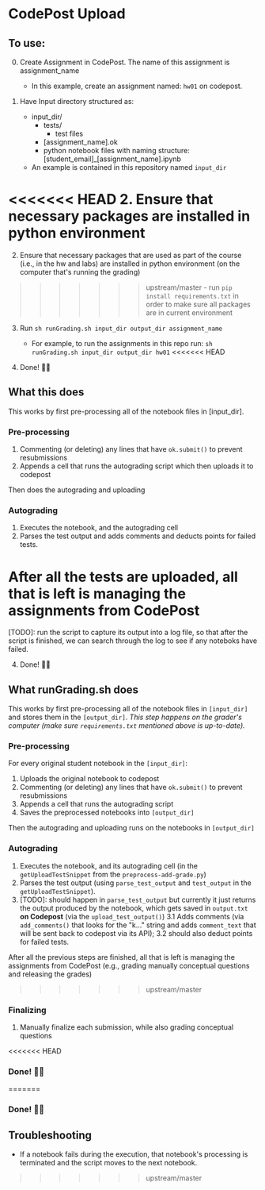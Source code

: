 # CodePost Upload

## To use:
0. Create Assignment in CodePost. The name of this assignment is assignment_name
    - In this example, create an assignment named: `hw01` on codepost.

1. Have Input directory structured as:
    - input_dir/
        - tests/
            - test files
        - \[assignment_name\].ok
        - python notebook files with naming structure: \[student_email\]_\[assignment_name\].ipynb
    - An example is contained in this repository named `input_dir`

<<<<<<< HEAD
2. Ensure that necessary packages are installed in python environment
=======
2. Ensure that necessary packages that are used as part of the course (i.e., in the hw and labs) are installed in python environment (on the computer that's running the grading)
>>>>>>> upstream/master
    - run `pip install requirements.txt` in order to make sure all packages are in current environment

3. Run `sh runGrading.sh input_dir output_dir assignment_name `
    - For example, to run the assignments in this repo run: `sh runGrading.sh input_dir output_dir hw01`
<<<<<<< HEAD

4. Done! 🎊🎉 

## What this does

This works by first pre-processing all of the notebook files in \[input_dir\].

### Pre-processing

1. Commenting (or deleting) any lines that have `ok.submit()` to prevent resubmissions
2. Appends a cell that runs the autograding script which then uploads it to codepost

Then does the autograding and uploading

### Autograding

1. Executes the notebook, and the autograding cell
2. Parses the test output and adds comments and deducts points for failed tests.

After all the tests are uploaded, all that is left is managing the assignments from CodePost
=======
[TODO]: run the script to capture its output into a log file, so that after the script is finished, we can search through the log to see if any noteboks have failed.

4. Done! 🎊🎉 

## What runGrading.sh does

This works by first pre-processing all of the notebook files in `[input_dir]` and stores them in the `[output_dir]`.
_This step happens on the grader's computer (make sure `requirements.txt` mentioned above is up-to-date)._

### Pre-processing

For every original student notebook in the `[input_dir]`:
1. Uploads the original notebook to codepost
2. Commenting (or deleting) any lines that have `ok.submit()` to prevent resubmissions
3. Appends a cell that runs the autograding script
4. Saves the preprocessed notebooks into `[output_dir]`

Then the autograding and uploading runs on the notebooks in `[output_dir]`

### Autograding

1. Executes the notebook, and its autograding cell (in the `getUploadTestSnippet` from the `preprocess-add-grade.py`)
2. Parses the test output (using `parse_test_output` and `test_output` in the `getUploadTestSnippet`).
3. [TODO]: should happen in `parse_test_output` but currently it just returns the output produced by the notebook, which gets saved in `output.txt` **on Codepost** (via the `upload_test_output()`)
    3.1 Adds comments (via `add_comments()` that looks for the "k..." string and adds `comment_text` that will be sent back to codepost via its API); 
    3.2 should also deduct points for failed tests.

After all the previous steps are finished, all that is left is managing the assignments from CodePost (e.g., grading manually conceptual questions and releasing the grades)
>>>>>>> upstream/master

### Finalizing

1. Manually finalize each submission, while also grading conceptual questions

<<<<<<< HEAD
### Done! 🎊🎉 
=======
### Done! 🎊🎉 




## Troubleshooting

* If a notebook fails during the execution, that notebook's processing is terminated and the script moves to the next notebook.
>>>>>>> upstream/master
